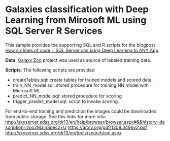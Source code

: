 # Galaxies classification with Deep Learning from Mirosoft ML using SQL Server R Services

This sample provides the supporting SQL and R scripts for the blogpost [How six lines of code + SQL Server can bring Deep Learning to ANY App](https://blogs.technet.microsoft.com/dataplatforminsider/2017/01/05/how-six-lines-of-code-sql-server-can-bring-deep-learning-to-any-app/).

**Data**: [Galaxy Zoo](https://www.galaxyzoo.org/) project was used as source of labeled training data.

**Scripts**: The following scripts are provided

- createTables.sql: create tables for trained models and scored data.
- train_NN_model.sql: stored procedure for training NN model with Microsoft ML
- predict_NN_model.sql: stored procedure for scoring
- trigger_predict_model.sql: script to invoke scoring.

For end-to-end training and prediction the images could be downloaded from public storage.
See this links for more info:
http://skyserver.sdss.org/dr13/en/help/browser/browser.aspx#&&history=description+zoo2MainSpecz+U
https://arxiv.org/pdf/1308.3496v2.pdf
http://skyserver.sdss.org/dr13/en/tools/search/sql.aspx
